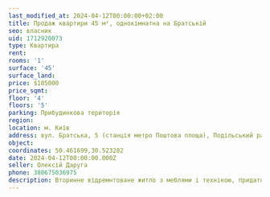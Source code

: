 ```yaml
---
last_modified_at: 2024-04-12T00:00:00+02:00
title: Продаж квартири 45 м², однокімнатна на Братській
seo: власник
uid: 1712920073
type: Квартира
rent:
rooms: '1'
surface: '45'
surface_land:
price: $105000
price_sqmt:
floor: '4'
floors: '5'
parking: Прибудинкова територія
region:
location: м. Київ
address: вул. Братська, 5 (станція метро Поштова площа), Подільський район
object:
coordinates: 50.461699,30.523282
date: 2024-04-12T00:00:00.000Z
seller: Олексій Даруга
phone: 380675036975
description: Вторинне відремнтоване житло з меблями і технікою, придатне і готове для проживання
---
```

